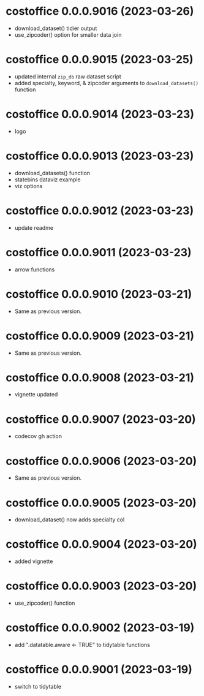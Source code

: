 <!-- NEWS.md is maintained by https://cynkra.github.io/fledge, do not edit -->

# costoffice 0.0.0.9016 (2023-03-26)

* download_dataset() tidier output
* use_zipcoder() option for smaller data join


# costoffice 0.0.0.9015 (2023-03-25)

* updated internal `zip_db` raw dataset script
* added specialty, keyword, & zipcoder arguments to `download_datasets()` function


# costoffice 0.0.0.9014 (2023-03-23)

* logo


# costoffice 0.0.0.9013 (2023-03-23)

* download_datasets() function
* statebins dataviz example
* viz options


# costoffice 0.0.0.9012 (2023-03-23)

* update readme


# costoffice 0.0.0.9011 (2023-03-23)

* arrow functions


# costoffice 0.0.0.9010 (2023-03-21)

- Same as previous version.


# costoffice 0.0.0.9009 (2023-03-21)

- Same as previous version.


# costoffice 0.0.0.9008 (2023-03-21)

* vignette updated


# costoffice 0.0.0.9007 (2023-03-20)

* codecov gh action


# costoffice 0.0.0.9006 (2023-03-20)

- Same as previous version.


# costoffice 0.0.0.9005 (2023-03-20)

* download_dataset() now adds specialty col


# costoffice 0.0.0.9004 (2023-03-20)

* added vignette


# costoffice 0.0.0.9003 (2023-03-20)

* use_zipcoder() function


# costoffice 0.0.0.9002 (2023-03-19)

* add ".datatable.aware <- TRUE" to tidytable functions


# costoffice 0.0.0.9001 (2023-03-19)

* switch to tidytable



